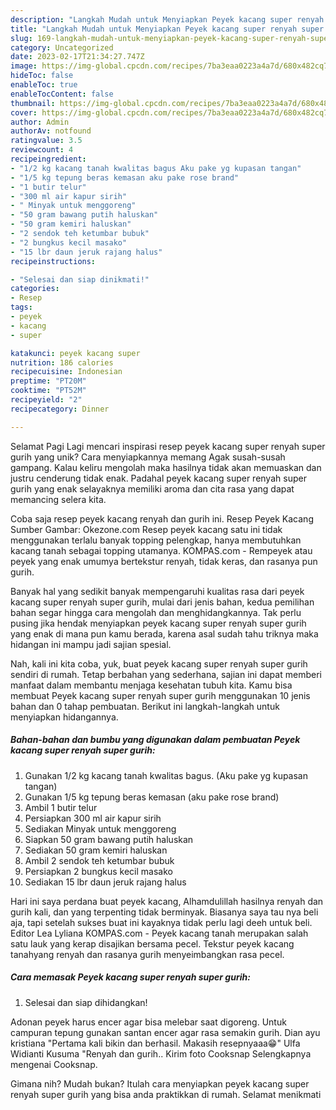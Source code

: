 ```yaml
---
description: "Langkah Mudah untuk Menyiapkan Peyek kacang super renyah super gurih yang Lezat Sekali, Mantap"
title: "Langkah Mudah untuk Menyiapkan Peyek kacang super renyah super gurih yang Lezat Sekali, Mantap"
slug: 169-langkah-mudah-untuk-menyiapkan-peyek-kacang-super-renyah-super-gurih-yang-lezat-sekali-mantap
category: Uncategorized
date: 2023-02-17T21:34:27.747Z
image: https://img-global.cpcdn.com/recipes/7ba3eaa0223a4a7d/680x482cq70/peyek-kacang-super-renyah-super-gurih-foto-resep-utama.jpg
hideToc: false
enableToc: true
enableTocContent: false
thumbnail: https://img-global.cpcdn.com/recipes/7ba3eaa0223a4a7d/680x482cq70/peyek-kacang-super-renyah-super-gurih-foto-resep-utama.jpg
cover: https://img-global.cpcdn.com/recipes/7ba3eaa0223a4a7d/680x482cq70/peyek-kacang-super-renyah-super-gurih-foto-resep-utama.jpg
author: Admin
authorAv: notfound
ratingvalue: 3.5
reviewcount: 4
recipeingredient:
- "1/2 kg kacang tanah kwalitas bagus Aku pake yg kupasan tangan"
- "1/5 kg tepung beras kemasan aku pake rose brand"
- "1 butir telur"
- "300 ml air kapur sirih"
- " Minyak untuk menggoreng"
- "50 gram bawang putih haluskan"
- "50 gram kemiri haluskan"
- "2 sendok teh ketumbar bubuk"
- "2 bungkus kecil masako"
- "15 lbr daun jeruk rajang halus"
recipeinstructions:

- "Selesai dan siap dinikmati!"
categories:
- Resep
tags:
- peyek
- kacang
- super

katakunci: peyek kacang super 
nutrition: 186 calories
recipecuisine: Indonesian
preptime: "PT20M"
cooktime: "PT52M"
recipeyield: "2"
recipecategory: Dinner

---
```



Selamat Pagi Lagi mencari inspirasi resep peyek kacang super renyah super gurih yang unik? Cara menyiapkannya memang Agak susah-susah gampang. Kalau keliru mengolah maka hasilnya tidak akan memuaskan dan justru cenderung tidak enak. Padahal peyek kacang super renyah super gurih yang enak selayaknya memiliki aroma dan cita rasa yang dapat memancing selera kita.


Coba saja resep peyek kacang renyah dan gurih ini. Resep Peyek Kacang Sumber Gambar: Okezone.com Resep peyek kacang satu ini tidak menggunakan terlalu banyak topping pelengkap, hanya membutuhkan kacang tanah sebagai topping utamanya. KOMPAS.com - Rempeyek atau peyek yang enak umumya bertekstur renyah, tidak keras, dan rasanya pun gurih.

Banyak hal yang sedikit banyak mempengaruhi kualitas rasa dari peyek kacang super renyah super gurih, mulai dari jenis bahan, kedua pemilihan bahan segar hingga cara mengolah dan menghidangkannya. Tak perlu pusing jika hendak menyiapkan peyek kacang super renyah super gurih yang enak di mana pun kamu berada, karena asal sudah tahu triknya maka hidangan ini mampu jadi sajian spesial.


Nah, kali ini kita coba, yuk, buat peyek kacang super renyah super gurih sendiri di rumah. Tetap berbahan yang sederhana, sajian ini dapat memberi manfaat dalam membantu menjaga kesehatan tubuh kita. Kamu bisa membuat Peyek kacang super renyah super gurih menggunakan 10 jenis bahan dan 0 tahap pembuatan. Berikut ini langkah-langkah untuk menyiapkan hidangannya.

<!--inarticleads1-->

##### Bahan-bahan dan bumbu yang digunakan dalam pembuatan Peyek kacang super renyah super gurih:

1. Gunakan 1/2 kg kacang tanah kwalitas bagus. (Aku pake yg kupasan tangan)
1. Gunakan 1/5 kg tepung beras kemasan (aku pake rose brand)
1. Ambil 1 butir telur
1. Persiapkan 300 ml air kapur sirih
1. Sediakan  Minyak untuk menggoreng
1. Siapkan 50 gram bawang putih haluskan
1. Sediakan 50 gram kemiri haluskan
1. Ambil 2 sendok teh ketumbar bubuk
1. Persiapkan 2 bungkus kecil masako
1. Sediakan 15 lbr daun jeruk rajang halus


Hari ini saya perdana buat peyek kacang, Alhamdulillah hasilnya renyah dan gurih kali, dan yang terpenting tidak berminyak. Biasanya saya tau nya beli aja, tapi setelah sukses buat ini kayaknya tidak perlu lagi deeh untuk beli. Editor Lea Lyliana KOMPAS.com - Peyek kacang tanah merupakan salah satu lauk yang kerap disajikan bersama pecel. Tekstur peyek kacang tanahyang renyah dan rasanya gurih menyeimbangkan rasa pecel. 

<!--inarticleads2-->

##### Cara memasak Peyek kacang super renyah super gurih:


1. Selesai dan siap dihidangkan!

Adonan peyek harus encer agar bisa melebar saat digoreng. Untuk campuran tepung gunakan santan encer agar rasa semakin gurih. Dian ayu kristiana &#34;Pertama kali bikin dan berhasil. Makasih resepnyaaa😁&#34; Ulfa Widianti Kusuma &#34;Renyah dan gurih.. Kirim foto Cooksnap Selengkapnya mengenai Cooksnap. 

Gimana nih? Mudah bukan? Itulah cara menyiapkan peyek kacang super renyah super gurih yang bisa anda praktikkan di rumah. Selamat menikmati
